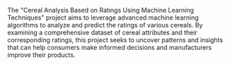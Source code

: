 
The "Cereal Analysis Based on Ratings Using Machine Learning Techniques" project aims to leverage advanced machine learning algorithms to analyze and predict the ratings of various cereals. By examining a comprehensive dataset of cereal attributes and their corresponding ratings, this project seeks to uncover patterns and insights that can help consumers make informed decisions and manufacturers improve their products.
